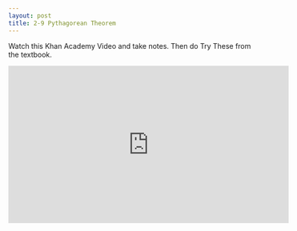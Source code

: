 ```yaml
---
layout: post
title: 2-9 Pythagorean Theorem
---
```


Watch this Khan Academy Video and take notes.  Then do Try These from the textbook.
<iframe width="560" height="315" src="https://www.youtube.com/embed/AA6RfgP-AHU" frameborder="0" allowfullscreen></iframe>
